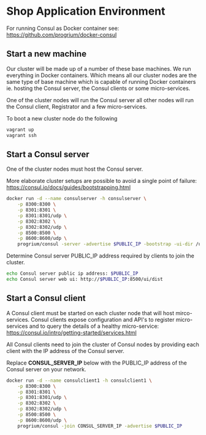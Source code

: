 Shop Application Environment
============================

For running Consul as Docker container see: https://github.com/progrium/docker-consul

Start a new machine
-------------------

Our cluster will be made up of a number of these base machines. We run everything in Docker containers. Which means all our cluster nodes are the same type of base machine which is capable of running Docker containers ie. hosting the Consul server, the Consul clients or some micro-services.

One of the cluster nodes will run the Consul server all other nodes will run the Consul client, Registrator and a few micro-services.

To boot a new cluster node do the following

```sh
vagrant up
vagrant ssh
```

Start a Consul server
---------------------

One of the cluster nodes must host the Consul server.

More elaborate cluster setups are possible to avoid a single point of failure: https://consul.io/docs/guides/bootstrapping.html

```sh
docker run -d --name consulserver -h consulserver \
    -p 8300:8300 \
    -p 8301:8301 \
    -p 8301:8301/udp \
    -p 8302:8302 \
    -p 8302:8302/udp \
    -p 8500:8500 \
    -p 8600:8600/udp \
    progrium/consul -server -advertise $PUBLIC_IP -bootstrap -ui-dir /ui
```

Determine Consul server PUBLIC_IP address required by clients to join the cluster.

```sh
echo Consul server public ip address: $PUBLIC_IP
echo Consul server web ui: http://$PUBLIC_IP:8500/ui/dist
```

Start a Consul client
---------------------
A Consul client must be started on each cluster node that will host mirco-services. Consul clients expose configuration and API's to register micro-services and to query the details of a healthy micro-service: https://consul.io/intro/getting-started/services.html

All Consul clients need to join the cluster of Consul nodes by providing each client with the IP address of the Consul server.

Replace **CONSUL_SERVER_IP** below with the PUBLIC_IP address of the Consul server on your network.

```sh
docker run -d --name consulclient1 -h consulclient1 \
    -p 8300:8300 \
    -p 8301:8301 \
    -p 8301:8301/udp \
    -p 8302:8302 \
    -p 8302:8302/udp \
    -p 8500:8500 \
    -p 8600:8600/udp \
    progrium/consul -join CONSUL_SERVER_IP -advertise $PUBLIC_IP
```
